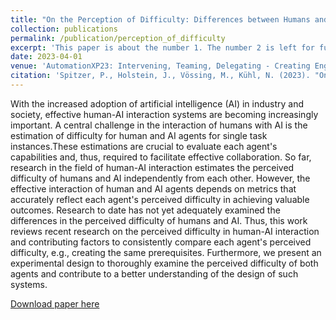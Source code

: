 ```yaml
---
title: "On the Perception of Difficulty: Differences between Humans and AI"
collection: publications
permalink: /publication/perception_of_difficulty
excerpt: 'This paper is about the number 1. The number 2 is left for future work.'
date: 2023-04-01
venue: 'AutomationXP23: Intervening, Teaming, Delegating - Creating Engaging Automation Experiences, CHI ’23'
citation: 'Spitzer, P., Holstein, J., Vössing, M., Kühl, N. (2023). "On the Perception of Difficulty: Differences between Humans and AI." <i>AutomationXP23: Intervening, Teaming, Delegating - Creating Engaging Automation Experiences, CHI ’23</i>'
---
```

With the increased adoption of artificial intelligence (AI) in industry and society, effective human-AI interaction systems are becoming increasingly important. A central challenge in the interaction of humans with AI is the estimation of difficulty for human and AI agents for single task instances.These estimations are crucial to evaluate each agent's capabilities and, thus, required to facilitate effective collaboration. So far, research in the field of human-AI interaction estimates the perceived difficulty of humans and AI independently from each other. However, the effective interaction of human and AI agents depends on metrics that accurately reflect each agent's perceived difficulty in achieving valuable outcomes. Research to date has not yet adequately examined the differences in the perceived difficulty of humans and AI. Thus, this work reviews recent research on the perceived difficulty in human-AI interaction and contributing factors to consistently compare each agent's perceived difficulty, e.g., creating the same prerequisites. Furthermore, we present an experimental design to thoroughly examine the perceived difficulty of both agents and contribute to a better understanding of the design of such systems.

[Download paper here](https://matthiasbaldauf.com/automationxp23/papers/AutomationXP23_paper4.pdf)